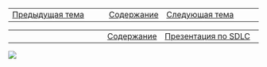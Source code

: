 <!-- Navigation -->
<table style="width: 100%;">
<tr><td style="width: 40%;">
<a href="">Предыдущая тема</a></td>
<td style="width: 20%;">
<a href="../../../readme.md">Содержание</a></td>
<td style="width: 40%;">
<a href="">Следующая тема</a></td>
<tr></table>

<!-- First nav -->
<table style="width: 100%;">
<tr><td style="width: 40%;"></td>
<td style="width: 20%;">
<a href="../../../readme.md">Содержание</a></td>
<td style="width: 40%;">
<a href="./t1l2.md">Презентация по SDLC</a></td>
<tr></table>

<!-- IMG -->
![](../img/1.png)
